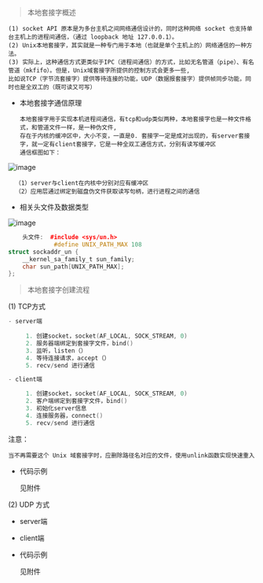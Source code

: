 
> 本地套接字概述

    (1) socket API 原本是为多台主机之间网络通信设计的，同时这种网络 socket 也支持单台主机上的进程间通信，（通过 loopback 地址 127.0.0.1）。
    (2) Unix本地套接字，其实就是一种专门用于本地（也就是单个主机上的）网络通信的一种方法。
    (3) 实际上，这种通信方式更类似于IPC（进程间通信）的方式，比如无名管道（pipe）、有名管道（mkfifo）。但是，Unix域套接字所提供的控制方式会更多一些,
    比如说TCP（字节流套接字）提供等待连接的功能，UDP（数据报套接字）提供帧同步功能，同时也是全双工的（既可读又可写）

- 本地套接字通信原理

      本地套接字用于实现本机进程间通信，有tcp和udp类似两种，本地套接字也是一种文件格式，和管道文件一样，是一种伪文件,
      存在于内核的缓冲区中，大小不变，一直是0. 套接字一定是成对出现的，有server套接字，就一定有client套接字，它是一种全双工通信方式，分别有读写缓冲区
      通信框图如下：

![image](https://user-images.githubusercontent.com/42632290/136176710-d978a431-a800-4f78-a180-601f7fe4c03c.png)

      （1）server与client在内核中分别对应有缓冲区
      （2）应用层通过绑定到磁盘伪文件获取读写句柄，进行进程之间的通信


- 相关头文件及数据类型

![image](https://user-images.githubusercontent.com/42632290/136178112-b7e9cd47-1fb8-421c-8459-3b327261496f.png)

```cpp
    头文件:  #include <sys/un.h>
             #define UNIX_PATH_MAX 108
struct sockaddr_un {
	__kernel_sa_family_t sun_family; 
	char sun_path[UNIX_PATH_MAX];
};
```

> 本地套接字创建流程

(1) TCP方式

```cpp
- server端
     
     1. 创建socket，socket(AF_LOCAL, SOCK_STREAM, 0)
     2. 服务器端绑定到套接字文件，bind()
     3. 监听，listen（）
     4. 等待连接请求，accept（）
     5. recv/send 进行通信

- client端

     1. 创建socket，socket(AF_LOCAL, SOCK_STREAM, 0)
     2. 客户端绑定到套接字文件，bind()
     3. 初始化server信息
     4. 连接服务器，connect()
     5. recv/send 进行通信
```

注意：

    当不再需要这个 Unix 域套接字时，应删除路径名对应的文件，使用unlink函数实现快速重入

- 代码示例

    见附件
    
(2) UDP 方式

- server端



- client端


- 代码示例

    见附件


























